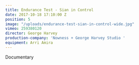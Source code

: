 ```yaml
---
title: Endurance Test - Sian in Control
date: 2017-10-18 17:10:00 Z
position: 5
image: "/uploads/endurance-test-sian-in-control-wide.jpg"
vimeo: 259380120
director: George Harvey
production-company: 'Nowness + George Harvey Studio '
equipment: Arri Amira
---
```


Documentary